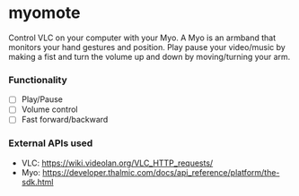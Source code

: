 myomote
=======

Control VLC on your computer with your Myo. A Myo is an armband that monitors
your hand gestures and position. Play pause your video/music by making a fist
and turn the volume up and down by moving/turning your arm.

### Functionality
- [ ] Play/Pause
- [ ] Volume control
- [ ] Fast forward/backward

### External APIs used

- VLC: https://wiki.videolan.org/VLC_HTTP_requests/
- Myo: https://developer.thalmic.com/docs/api_reference/platform/the-sdk.html
